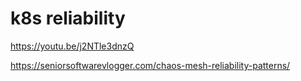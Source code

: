 # k8s reliability

https://youtu.be/j2NTle3dnzQ

https://seniorsoftwarevlogger.com/chaos-mesh-reliability-patterns/ 
